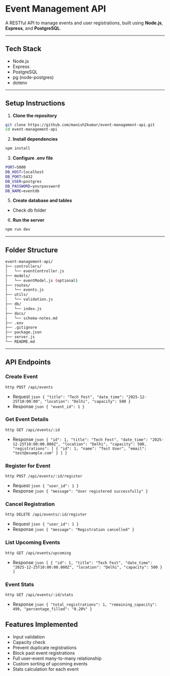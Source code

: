 # Event Management API

A RESTful API to manage events and user registrations, built using **Node.js**, **Express**, and **PostgreSQL**.

---

## Tech Stack

- Node.js
- Express
- PostgreSQL
- pg (node-postgres)
- dotenv

---

## Setup Instructions

1. **Clone the repository**
```bash
git clone https://github.com/manish2kumar/event-management-api.git
cd event-management-api
```

2. **Install dependencies**
```bash
npm install
```

3. **Configure .env file**
```bash
PORT=5000
DB_HOST=localhost
DB_PORT=5432
DB_USER=postgres
DB_PASSWORD=yourpassword
DB_NAME=eventdb
```

5. **Create database and tables**
- Check db folder
  
6. **Run the server**
```bash
npm run dev
```

---

## Folder Structure

```bash
event-management-api/
├── controllers/
│   └── eventController.js
├── models/
│   └── eventModel.js (optional)
├── routes/
│   └── events.js
├── utils/
│   └── validation.js
├── db/
│   └── index.js
├── docs/
│   └── schema-notes.md
├── .env
├── .gitignore
├── package.json
├── server.js
└── README.md
```

---

##  API Endpoints

### Create Event
``http
POST /api/events
``
- Request
``json
{
  "title": "Tech Fest",
  "date_time": "2025-12-25T10:00:00",
  "location": "Delhi",
  "capacity": 500
}
``
- Response
``json
{ "event_id": 1 }
``

### Get Event Details
``http
GET /api/events/:id
``
- Response
``json
{
  "id": 1,
  "title": "Tech Fest",
  "date_time": "2025-12-25T10:00:00.000Z",
  "location": "Delhi",
  "capacity": 500,
  "registrations": [
    { "id": 1, "name": "Test User", "email": "test@example.com" }
  ]
}
``

### Register for Event
``http
POST /api/events/:id/register
``
- Request
``json
{ "user_id": 1 }
``
- Response
``json
{ "message": "User registered successfully" }
``

### Cancel Registration
``http
DELETE /api/events/:id/register
``
- Request
``json
{ "user_id": 1 }
``
- Response
``json
{ "message": "Registration cancelled" }
``

### List Upcoming Events
``http
GET /api/events/upcoming
``
- Response
``json
[
  {
    "id": 1,
    "title": "Tech Fest",
    "date_time": "2025-12-25T10:00:00.000Z",
    "location": "Delhi",
    "capacity": 500
  }
]
``

### Event Stats

``http
GET /api/events/:id/stats
``
- Response
``json
{
  "total_registrations": 1,
  "remaining_capacity": 499,
  "percentage_filled": "0.20%"
}
``

## Features Implemented

- Input validation
- Capacity check
- Prevent duplicate registrations
- Block past event registrations
- Full user-event many-to-many relationship
- Custom sorting of upcoming events
- Stats calculation for each event

